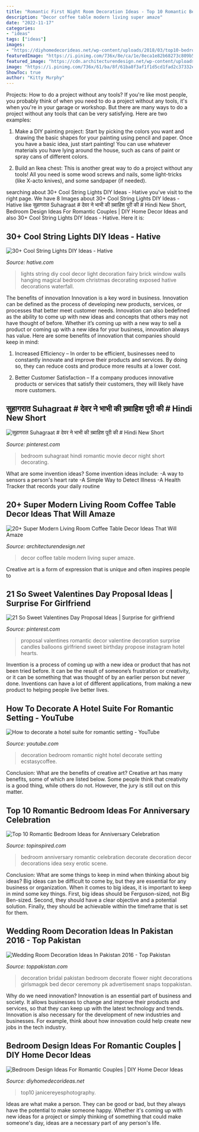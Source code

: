 ```yaml
---
title: "Romantic First Night Room Decoration Ideas - Top 10 Romantic Bedroom Ideas For Anniversary Celebration"
description: "Decor coffee table modern living super amaze"
date: "2022-11-17"
categories:
- "ideas"
tags: ["ideas"]
images:
- "https://diyhomedecorideas.net/wp-content/uploads/2018/03/top10-bedroom-design-ideas-for-romantic-couple-2018.jpg"
featuredImage: "https://i.pinimg.com/736x/8e/ca/1e/8eca1e82b68273c809b57fa15b2a14cf--decorated-candles-birthday-candles.jpg"
featured_image: "https://cdn.architecturendesign.net/wp-content/uploads/2015/11/AD-17-beautiful-lliving-room-decor.jpg"
image: "https://i.pinimg.com/736x/61/ba/8f/61ba8f3af1f1d5cd1fad2c37332e2467.jpg"
ShowToc: true
author: "Kitty Murphy"
---
```



Projects: How to do a project without any tools?
If you're like most people, you probably think of when you need to do a project without any tools, it's when you're in your garage or workshop. But there are many ways to do a project without any tools that can be very satisfying. Here are two examples: 
1. Make a DIY painting project: Start by picking the colors you want and drawing the basic shapes for your painting using pencil and paper. Once you have a basic idea, just start painting! You can use whatever materials you have lying around the house, such as cans of paint or spray cans of different colors. 

2. Build an Ikea chest: This is another great way to do a project without any tools! All you need is some wood screws and nails, some light-tricks (like X-acto knives), and some sandpaper (if needed).

	

		
searching about 30+ Cool String Lights DIY Ideas - Hative you've visit to the right page. We have 8 Images about 30+ Cool String Lights DIY Ideas - Hative like सुहागरात Suhagraat # देवर ने भाभी की ख़्वाहिश पूरी की # Hindi New Short, Bedroom Design Ideas For Romantic Couples | DIY Home Decor Ideas and also 30+ Cool String Lights DIY Ideas - Hative. Here it is:
		
    
## 30+ Cool String Lights DIY Ideas - Hative

<img loading=lazy src="http://hative.com/wp-content/uploads/2015/01/string-lights-diy-ideas/24-string-lights-diy-ideas.jpg" onerror="this.onerror=null;this.src='https://tse1.mm.bing.net/th?id=OIP.HoVdMxoVn1uKkgzgX9FFbgHaKG&amp;pid=15.1';" alt="30+ Cool String Lights DIY Ideas - Hative">

_Source: hative.com_

>lights string diy cool decor light decoration fairy brick window walls hanging magical bedroom christmas decorating exposed hative decorations waterfall. 

	

The benefits of innovation
Innovation is a key word in business. Innovation can be defined as the process of developing new products, services, or processes that better meet customer needs. Innovation can also bedefined as the ability to come up with new ideas and concepts that others may not have thought of before. Whether it’s coming up with a new way to sell a product or coming up with a new idea for your business, innovation always has value. Here are some benefits of innovation that companies should keep in mind: 
1) Increased Efficiency – In order to be efficient, businesses need to constantly innovate and improve their products and services. By doing so, they can reduce costs and produce more results at a lower cost. 

2) Better Customer Satisfaction – If a company produces innovative products or services that satisfy their customers, they will likely have more customers.

    
## सुहागरात Suhagraat # देवर ने भाभी की ख़्वाहिश पूरी की # Hindi New Short

<img loading=lazy src="https://i.pinimg.com/736x/8e/ca/1e/8eca1e82b68273c809b57fa15b2a14cf--decorated-candles-birthday-candles.jpg" onerror="this.onerror=null;this.src='https://tse3.mm.bing.net/th?id=OIP.UI2Pm-C2wicK3o52iFvGxQHaEK&amp;pid=15.1';" alt="सुहागरात Suhagraat # देवर ने भाभी की ख़्वाहिश पूरी की # Hindi New Short">

_Source: pinterest.com_

>bedroom suhagraat hindi romantic movie decor night short decorating. 

	

What are some invention ideas?
Some invention ideas include:
-A way to sensors a person's heart rate 
-A Simple Way to Detect Illness 
-A Health Tracker that records your daily routine

    
## 20+ Super Modern Living Room Coffee Table Decor Ideas That Will Amaze

<img loading=lazy src="https://cdn.architecturendesign.net/wp-content/uploads/2015/11/AD-17-beautiful-lliving-room-decor.jpg" onerror="this.onerror=null;this.src='https://tse2.mm.bing.net/th?id=OIP.ydp9eb_ccBowX5VD0UsOgQHaLH&amp;pid=15.1';" alt="20+ Super Modern Living Room Coffee Table Decor Ideas That Will Amaze">

_Source: architecturendesign.net_

>decor coffee table modern living super amaze. 

	

Creative art is a form of expression that is unique and often inspires people to

    
## 21 So Sweet Valentines Day Proposal Ideas | Surprise For Girlfriend

<img loading=lazy src="https://i.pinimg.com/736x/61/ba/8f/61ba8f3af1f1d5cd1fad2c37332e2467.jpg" onerror="this.onerror=null;this.src='https://tse4.mm.bing.net/th?id=OIP.gQnUpPo5nhZHKCqmIsP8SwHaLG&amp;pid=15.1';" alt="21 So Sweet Valentines Day Proposal Ideas | Surprise for girlfriend">

_Source: pinterest.com_

>proposal valentines romantic decor valentine decoration surprise candles balloons girlfriend sweet birthday propose instagram hotel hearts. 

	

Invention is a process of coming up with a new idea or product that has not been tried before. It can be the result of someone’s frustration or creativity, or it can be something that was thought of by an earlier person but never done. Inventions can have a lot of different applications, from making a new product to helping people live better lives.

    
## How To Decorate A Hotel Suite For Romantic Setting - YouTube

<img loading=lazy src="https://i.ytimg.com/vi/ZmfC3E41eUw/maxresdefault.jpg" onerror="this.onerror=null;this.src='https://tse4.mm.bing.net/th?id=OIP.GC90L9EOkskZPwo2UENDTwHaEK&amp;pid=15.1';" alt="How to decorate a hotel suite for romantic setting - YouTube">

_Source: youtube.com_

>decoration bedroom romantic night hotel decorate setting ecstasycoffee. 

	

Conclusion: What are the benefits of creative art?
Creative art has many benefits, some of which are listed below. Some people think that creativity is a good thing, while others do not. However, the jury is still out on this matter.

    
## Top 10 Romantic Bedroom Ideas For Anniversary Celebration

<img loading=lazy src="http://www.topinspired.com/wp-content/uploads/2013/11/eb1264703e84d4d530d5db6fcac61a79.jpg" onerror="this.onerror=null;this.src='https://tse4.mm.bing.net/th?id=OIP.rrOBgIYPxzDjwNHZFiImZgHaGO&amp;pid=15.1';" alt="Top 10 Romantic Bedroom Ideas for Anniversary Celebration">

_Source: topinspired.com_

>bedroom anniversary romantic celebration decorate decoration decor decorations idea sexy erotic scene. 

	

Conclusion: What are some things to keep in mind when thinking about big ideas?
Big ideas can be difficult to come by, but they are essential for any business or organization. When it comes to big ideas, it is important to keep in mind some key things. First, big ideas should be Ferguson-sized, not Big Ben-sized. Second, they should have a clear objective and a potential solution. Finally, they should be achievable within the timeframe that is set for them.

    
## Wedding Room Decoration Ideas In Pakistan 2016 - Top Pakistan

<img loading=lazy src="http://www.toppakistan.com/wp-content/uploads/2016/06/217.jpg" onerror="this.onerror=null;this.src='https://tse4.mm.bing.net/th?id=OIP.RZCFRCpzvbY1aD0sv_6bBgHaE4&amp;pid=15.1';" alt="Wedding Room Decoration Ideas In Pakistan 2016 - Top Pakistan">

_Source: toppakistan.com_

>decoration bridal pakistan bedroom decorate flower night decorations girlsmagpk bed decor ceremony pk advertisement snaps toppakistan. 

	

Why do we need innovation?
Innovation is an essential part of business and society. It allows businesses to change and improve their products and services, so that they can keep up with the latest technology and trends. Innovation is also necessary for the development of new industries and businesses. For example, think about how innovation could help create new jobs in the tech industry.

    
## Bedroom Design Ideas For Romantic Couples | DIY Home Decor Ideas

<img loading=lazy src="https://diyhomedecorideas.net/wp-content/uploads/2018/03/top10-bedroom-design-ideas-for-romantic-couple-2018.jpg" onerror="this.onerror=null;this.src='https://tse2.mm.bing.net/th?id=OIP.ykkmj4LbTq5YATyYhAnWagHaEB&amp;pid=15.1';" alt="Bedroom Design Ideas For Romantic Couples | DIY Home Decor Ideas">

_Source: diyhomedecorideas.net_

>top10 janicereyesphotography. 

	

Ideas are what make a person. They can be good or bad, but they always have the potential to make someone happy. Whether it's coming up with new ideas for a project or simply thinking of something that could make someone's day, ideas are a necessary part of any person's life.

